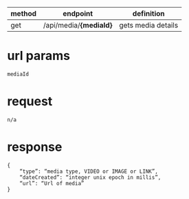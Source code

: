 method | endpoint | definition | 
-------| -------- | ---------- |
get    | /api/media/**{mediaId}** | gets media details

# url params
`mediaId`

# request
```
n/a
```

# response
```
{
    “type”: “media type, VIDEO or IMAGE or LINK”,
    “dateCreated”: “integer unix epoch in millis”,
    “url”: “Url of media”
}
```